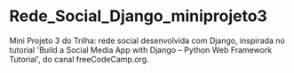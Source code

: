 # Rede_Social_Django_miniprojeto3
Mini Projeto 3 do Trilha: rede social desenvolvida com Django, inspirada no tutorial 'Build a Social Media App with Django – Python Web Framework Tutorial', do canal freeCodeCamp.org.
